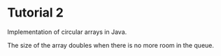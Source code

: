 # Tutorial 2
Implementation of circular arrays in Java.

The size of the array doubles when there is no more room in the queue.
